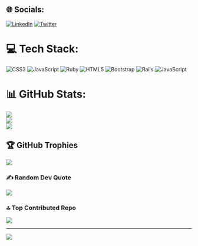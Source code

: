 
## 🌐 Socials:
[![LinkedIn](https://img.shields.io/badge/LinkedIn-%230077B5.svg?logo=linkedin&logoColor=white)](https://linkedin.com/in/https://www.linkedin.com/in/agust%C3%ADn-ricardo-soria-meza-979747228?lipi=urn%3Ali%3Apage%3Ad_flagship3_profile_view_base_contact_details%3BdfnS4qDjSA215Jss3KGbiw%3D%3D) [![Twitter](https://img.shields.io/badge/Twitter-%231DA1F2.svg?logo=Twitter&logoColor=white)](https://twitter.com/@Agustin53654638) 

# 💻 Tech Stack:
![CSS3](https://img.shields.io/badge/css3-%231572B6.svg?style=for-the-badge&logo=css3&logoColor=white) ![JavaScript](https://img.shields.io/badge/javascript-%23323330.svg?style=for-the-badge&logo=javascript&logoColor=%23F7DF1E) ![Ruby](https://img.shields.io/badge/ruby-%23CC342D.svg?style=for-the-badge&logo=ruby&logoColor=white) ![HTML5](https://img.shields.io/badge/html5-%23E34F26.svg?style=for-the-badge&logo=html5&logoColor=white) ![Bootstrap](https://img.shields.io/badge/bootstrap-%23563D7C.svg?style=for-the-badge&logo=bootstrap&logoColor=white) ![Rails](https://img.shields.io/badge/rails-%23CC0000.svg?style=for-the-badge&logo=ruby-on-rails&logoColor=white) ![JavaScript](https://img.shields.io/badge/javascript-%23323330.svg?style=for-the-badge&logo=javascript&logoColor=%23F7DF1E)
# 📊 GitHub Stats:
![](https://github-readme-stats.vercel.app/api?username=SaveryIV&theme=dark&hide_border=false&include_all_commits=true&count_private=false)<br/>
![](https://github-readme-streak-stats.herokuapp.com/?user=SaveryIV&theme=dark&hide_border=false)<br/>
![](https://github-readme-stats.vercel.app/api/top-langs/?username=SaveryIV&theme=dark&hide_border=false&include_all_commits=true&count_private=false&layout=compact)

## 🏆 GitHub Trophies
![](https://github-profile-trophy.vercel.app/?username=SaveryIV&theme=radical&no-frame=false&no-bg=false&margin-w=4)

### ✍️ Random Dev Quote
![](https://quotes-github-readme.vercel.app/api?type=horizontal&theme=radical)

### 🔝 Top Contributed Repo
![](https://github-contributor-stats.vercel.app/api?username=SaveryIV&limit=5&theme=dark&combine_all_yearly_contributions=true)

---
[![](https://visitcount.itsvg.in/api?id=SaveryIV&icon=0&color=0)](https://visitcount.itsvg.in)

<!-- Proudly created with GPRM ( https://gprm.itsvg.in ) -->

